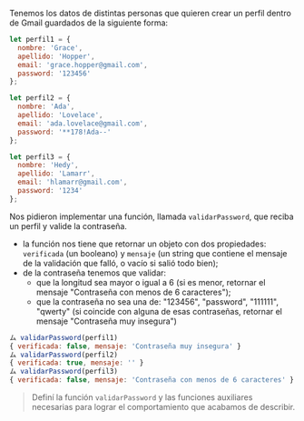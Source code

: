Tenemos los datos de distintas personas que quieren crear un perfil dentro de Gmail guardados de la siguiente forma: 

```javascript
let perfil1 = {
  nombre: 'Grace',
  apellido: 'Hopper',
  email: 'grace.hopper@gmail.com',
  password: '123456'
};

let perfil2 = {
  nombre: 'Ada',
  apellido: 'Lovelace',
  email: 'ada.lovelace@gmail.com',
  password: '**178!Ada--'
};

let perfil3 = {
  nombre: 'Hedy',
  apellido: 'Lamarr',
  email: 'hlamarr@gmail.com',
  password: '1234'
};
```
Nos pidieron implementar una función, llamada `validarPassword`, que reciba un perfil y valide la contraseña.

- la función nos tiene que retornar un objeto con dos propiedades: `verificada` (un booleano) y `mensaje` (un string que contiene el mensaje de la validación que falló, o vacío si salió todo bien);
- de la contraseña tenemos que validar:
  - que la longitud sea mayor o igual a 6 (si es menor, retornar el mensaje "Contraseña con menos de 6 caracteres");
  - que la contraseña no sea una de: "123456", "password", "111111", "qwerty" (si coincide con alguna de esas contraseñas, retornar el mensaje "Contraseña muy insegura")

```js
ム validarPassword(perfil1)
{ verificada: false, mensaje: 'Contraseña muy insegura' } 
ム validarPassword(perfil2)
{ verificada: true, mensaje: '' }
ム validarPassword(perfil3)
{ verificada: false, mensaje: 'Contraseña con menos de 6 caracteres' }
```

> Definí la función `validarPassword` y las funciones auxiliares necesarias para lograr el comportamiento que acabamos de describir.